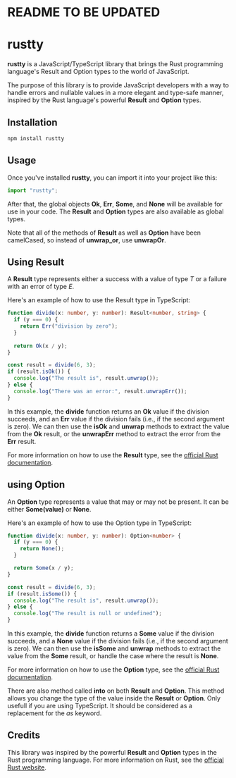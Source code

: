 # README TO BE UPDATED

# rustty

**rustty** is a JavaScript/TypeScript library that brings the Rust programming language's Result and Option types to the world of JavaScript.

The purpose of this library is to provide JavaScript developers with a way to handle errors and nullable values in a more elegant and type-safe manner, inspired by the Rust language's powerful **Result** and **Option** types.

## Installation

```bash
npm install rustty
```

## Usage
Once you've installed **rustty**, you can import it into your project like this:

```ts
import "rustty";
```

After that, the global objects **Ok**, **Err**, **Some**, and **None** will be available for use in your code. The **Result** and **Option** types are also available as global types.

Note that all of the methods of **Result** as well as **Option** have been camelCased, so instead of **unwrap_or**, use **unwrapOr**.

## Using Result
A **Result** type represents either a success with a value of type *T* or a failure with an error of type *E*.

Here's an example of how to use the Result type in TypeScript:

```ts
function divide(x: number, y: number): Result<number, string> {
  if (y === 0) {
    return Err("division by zero");
  }
  
  return Ok(x / y);
}

const result = divide(6, 3);
if (result.isOk()) {
  console.log("The result is", result.unwrap());
} else {
  console.log("There was an error:", result.unwrapErr());
}

```
In this example, the **divide** function returns an **Ok** value if the division succeeds, and an **Err** value if the division fails (i.e., if the second argument is zero). We can then use the **isOk** and **unwrap** methods to extract the value from the **Ok** result, or the **unwrapErr** method to extract the error from the **Err** result.

For more information on how to use the **Result** type, see the [official Rust documentation](https://doc.rust-lang.org/std/result/).

## using Option
An **Option** type represents a value that may or may not be present. It can be either **Some(value)** or **None**.

Here's an example of how to use the Option type in TypeScript:

```ts
function divide(x: number, y: number): Option<number> {
  if (y === 0) {
    return None();
  }

  return Some(x / y);
}

const result = divide(6, 3);
if (result.isSome()) {
  console.log("The result is", result.unwrap());
} else {
  console.log("The result is null or undefined");
}
```

In this example, the **divide** function returns a **Some** value if the division succeeds, and a **None** value if the division fails (i.e., if the second argument is zero). We can then use the **isSome** and **unwrap** methods to extract the value from the **Some** result, or handle the case where the result is **None**.

For more information on how to use the **Option** type, see the [official Rust documentation](https://doc.rust-lang.org/std/option/).

There are also method called **into** on both **Result** and **Option**. This method allows you change the type of the value inside the **Result** or **Option**. Only usefull if you are using TypeScript. It should be considered as a replacement for the *as* keyword.

## Credits
This library was inspired by the powerful **Result** and **Option** types in the Rust programming language. For more information on Rust, see the [official Rust website](https://www.rust-lang.org/).
